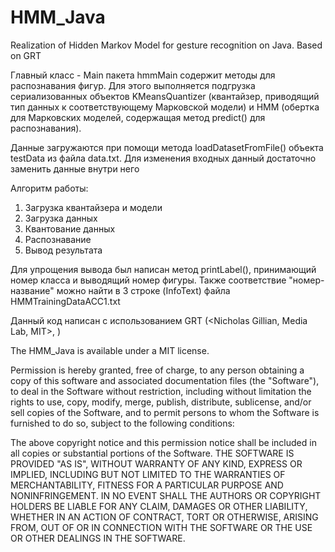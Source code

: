 ﻿HMM_Java
========

Realization of Hidden Markov Model for gesture recognition on Java. Based on GRT

Главный класс - Main пакета hmmMain содержит методы для распознавания фигур. Для этого выполняется подгрузка сериализованных объектов KMeansQuantizer (квантайзер, приводящий тип данных к соответствующему Марковской модели) и HMM (обертка для Марковских моделей, содержащая метод predict() для распознавания).

Данные загружаются при помощи метода loadDatasetFromFile() объекта testData из файла data.txt. Для изменения входных данный достаточно заменить данные внутри него

Алгоритм работы: 

1. Загрузка квантайзера и модели
2. Загрузка данных
3. Квантование данных
4. Распознавание
5. Вывод результата

Для упрощения вывода был написан метод printLabel(), принимающий номер класса и выводящий номер фигуры. Также соответствие "номер-название" можно найти в 3 строке (InfoText) файла HMMTrainingDataACC1.txt

Данный код написан с использованием GRT (<Nicholas Gillian, Media Lab, MIT>, )

The HMM_Java is available under a MIT license.

Permission is hereby granted, free of charge, to any person obtaining a copy of this software and associated documentation files (the "Software"), to deal in the Software without restriction, including without limitation the rights to use, copy, modify, merge, publish, distribute, sublicense, and/or sell copies of the Software, and to permit persons to whom the Software is furnished to do so, subject to the following conditions:

The above copyright notice and this permission notice shall be included in all copies or substantial portions of the Software.
THE SOFTWARE IS PROVIDED "AS IS", WITHOUT WARRANTY OF ANY KIND, EXPRESS OR IMPLIED, INCLUDING BUT NOT LIMITED TO THE WARRANTIES OF MERCHANTABILITY, FITNESS FOR A PARTICULAR PURPOSE AND NONINFRINGEMENT. IN NO EVENT SHALL THE AUTHORS OR COPYRIGHT HOLDERS BE LIABLE FOR ANY CLAIM, DAMAGES OR OTHER LIABILITY, WHETHER IN AN ACTION OF CONTRACT, TORT OR OTHERWISE, ARISING FROM, OUT OF OR IN CONNECTION WITH THE SOFTWARE OR THE USE OR OTHER DEALINGS IN THE SOFTWARE.
